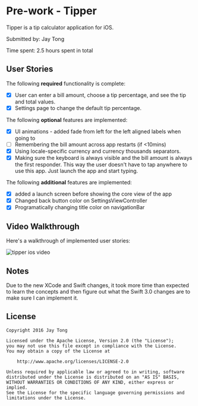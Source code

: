 # Pre-work - Tipper

Tipper is a tip calculator application for iOS.

Submitted by: Jay Tong

Time spent: 2.5 hours spent in total

## User Stories

The following **required** functionality is complete:

* [x] User can enter a bill amount, choose a tip percentage, and see the tip and total values.
* [x] Settings page to change the default tip percentage.

The following **optional** features are implemented:
* [x] UI animations - added fade from left for the left aligned labels when going to
* [ ] Remembering the bill amount across app restarts (if <10mins)
* [x] Using locale-specific currency and currency thousands separators.
* [x] Making sure the keyboard is always visible and the bill amount is always the first responder. This way the user doesn't have to tap anywhere to use this app. Just launch the app and start typing.

The following **additional** features are implemented:

- [x] added a launch screen before showing the core view of the app
- [x] Changed back button color on SettingsViewController
- [x] Programatically changing title color on navigationBar

## Video Walkthrough 

Here's a walkthrough of implemented user stories:

![tipper ios video](http://imgur.com/DWTg9i6.gif)

## Notes

Due to the new XCode and Swift changes, it took more time than expected to learn the concepts and then figure out what the Swift 3.0 changes are to make sure I can implement it. 

## License

    Copyright 2016 Jay Tong

    Licensed under the Apache License, Version 2.0 (the "License");
    you may not use this file except in compliance with the License.
    You may obtain a copy of the License at

        http://www.apache.org/licenses/LICENSE-2.0

    Unless required by applicable law or agreed to in writing, software
    distributed under the License is distributed on an "AS IS" BASIS,
    WITHOUT WARRANTIES OR CONDITIONS OF ANY KIND, either express or implied.
    See the License for the specific language governing permissions and
    limitations under the License.
